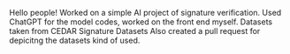 Hello people! Worked on a simple AI project of signature verification. Used ChatGPT for the model codes, worked on the front end myself. Datasets taken from CEDAR Signature Datasets
Also created a pull request for depicitng the datasets kind of used. 
